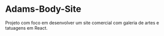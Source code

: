 # Adams-Body-Site
Projeto com foco em desenvolver um site comercial com galeria de artes e tatuagens em React. 
